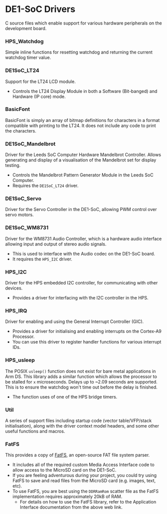 # DE1-SoC Drivers

C source files which enable support for various hardware peripherals on the development board.

### HPS_Watchdog

Simple inline functions for resetting watchdog and returning the current watchdog timer value.

### DE1SoC_LT24

Support for the LT24 LCD module.

* Controls the LT24 Display Module in both a Software (Bit-banged) and Hardware (IP core) mode.

### BasicFont

BasicFont is simply an array of bitmap definitions for characters in a format compatible with printing to the LT24. It does not include any code to print the characters.

### DE1SoC_Mandelbrot

Driver for the Leeds SoC Computer Hardware Mandelbrot Controller. Allows generating and display of a visualisation of the Mandelbrot set for display testing.

* Controls the Mandelbrot Pattern Generator Module in the Leeds SoC Computer.
* Requires the `DE1SoC_LT24` driver.

### DE1SoC_Servo

Driver for the Servo Controller in the DE1-SoC, allowing PWM control over servo motors.

### DE1SoC_WM8731

Driver for the WM8731 Audio Controller, which is a hardware audio interface allowing input and output of stereo audio signals.

* This is used to interface with the Audio codec on the DE1-SoC board.
* It requires the `HPS_I2C` driver.

### HPS_I2C

Driver for the HPS embedded I2C controller, for communicating with other devices.

* Provides a driver for interfacing with the I2C controller in the HPS.

### HPS_IRQ

Driver for enabling and using the General Interrupt Controller (GIC).

* Provides a driver for initialising and enabling interrupts on the Cortex-A9 Processor.
* You can use this driver to register handler functions for various interrupt IDs.

### HPS_usleep

The POSIX `usleep()` function does not exist for bare metal applications in Arm DS. 
This library adds a similar function which allows the processor to be stalled for `x` microseconds.
Delays up to ~2.09 seconds are supported. This is to ensure the watchdog won't time out before the delay is finished.

* The function uses of one of the HPS bridge timers.

### Util

A series of support files including startup code (vector table/VFP/stack initialisation), along with the driver context model headers, and some other useful functions and macros.

### FatFS

This provides a copy of [FatFS](http://elm-chan.org/fsw/ff/00index_e.html), an open-source FAT file system parser.

* It includes all of the required custom Media Access Interface code to allow access to the MicroSD card on the DE1-SoC.
* If you are feeling adventurous during your project, you could try using FatFS to save and read files from the MicroSD card (e.g. images, text, etc).
* To use FatFS, you are best using the `DDRRamRom` scatter file as the FatFS implementation requires approximately 20kB of RAM.
  * For details on how to use the FatFS library, refer to the Application Interface documentation from the above web link.
